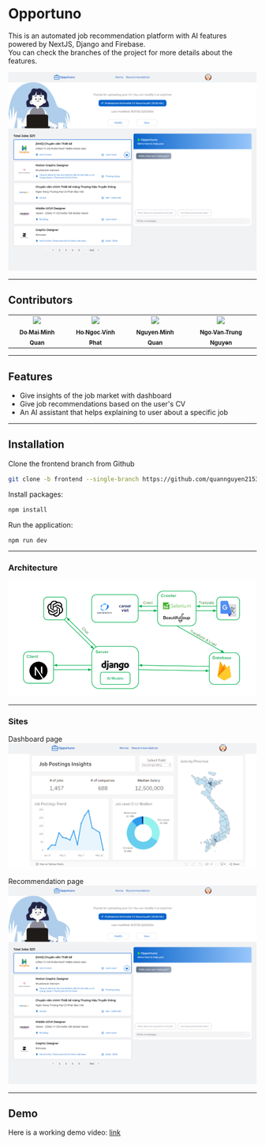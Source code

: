 Opportuno
============

This is an automated job recommendation platform with AI features powered by NextJS, Django and Firebase.<br>
You can check the branches of the project for more details about the features.


![Web Preview](./images/web.png)

---
## Contributors

<table>
  <tr>
  <td align="center">
        <a href="https://github.com/MinhQuan020903">
            <img src="https://avatars.githubusercontent.com/u/91861930?v=4" width="100px;"/>
            <br />
            <sub>
                <b>Do Mai Minh Quan</b>
            </sub>
        </a>
        <br />
        </a> 
    </td>
    <td align="center">
        <a href="https://github.com/phathnv">
            <img src="https://avatars.githubusercontent.com/u/68806946?v=4" width="100px;"/>
            <br />
            <sub>
                <b>Ho Ngoc Vinh Phat</b>
            </sub>
        </a>
        <br />
        </a> 
    </td>
    <td align="center">
        <a href="https://github.com/quannguyen2153">
            <img src="https://avatars.githubusercontent.com/u/122888400?v=4" width="100px;"/>
            <br />
            <sub>
                <b>Nguyen Minh Quan</b>
            </sub>
        </a>
        <br />
        </a> 
    </td>
    <td align="center">
        <a href="https://github.com/42nvtn">
            <img src="https://avatars.githubusercontent.com/u/81548893?v=4" width="100px;"/>
            <br />
            <sub>
                <b>Ngo Van Trung Nguyen</b>
            </sub>
        </a>
        <br />
        </a> 
    </td>
  </tr>
</table>

---
## Features
- Give insights of the job market with dashboard
- Give job recommendations based on the user's CV
- An AI assistant that helps explaining to user about a specific job

---
## Installation

Clone the frontend branch from Github

```sh
git clone -b frontend --single-branch https://github.com/quannguyen2153/JobRecommendation.git
```
Install packages:

```sh
npm install
```

Run the application:

```sh
npm run dev
```

---
### Architecture
![](./images/architecture.PNG)

---
### Sites
Dashboard page
![](./images/dashboard.PNG)

Recommendation page
![](./images/web.png)


---
## Demo
Here is a working demo video: <a href="https://drive.google.com/file/d/1Gv-bPND4OWOBdq_bR9Ockyil7xJ_UIep/view?usp=drive_link" target="_blank">link</a>





